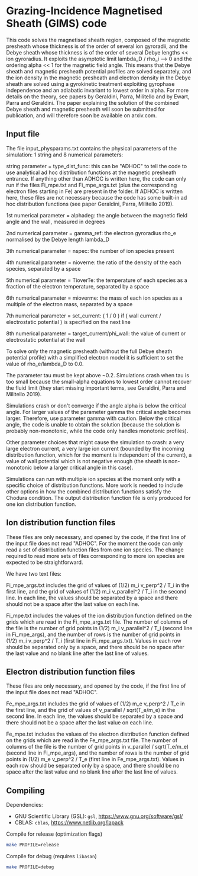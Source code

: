 # Grazing-Incidence Magnetised Sheath (GIMS) code

This code solves the magnetised sheath region, composed of the magnetic presheath whose thickness is of the order of several ion gyroradii, and the Debye sheath whose thickness is of the order of several Debye lengths << ion gyroradius. It exploits the asymptotic limit lambda_D / rho_i --> 0 and the ordering alpha << 1 for the magnetic field angle. This means that the Debye sheath and magnetic presheath potential profiles are solved separately, and the ion density in the magnetic presheath and electron density in the Debye sheath are solved using a gyrokinetic treatment exploiting gyrophase independence and an adiabatic invariant to lowest order in alpha. For more details on the theory, see papers by Geraldini, Parra, Militello and by Ewart, Parra and Geraldini. The paper explaining the solution of the combined Debye sheath and magnetic presheath will soon be submitted for publication, and will therefore soon be available on arxiv.com.


## Input file

The file input_physparams.txt contains the physical parameters of the simulation: 1 string and 8 numerical parameters:

string parameter = type_dist_func: this can be "ADHOC" to tell the code to use analytical ad hoc distribution functions at the magnetic presheath entrance. If anything other than ADHOC is written here, the code can only run if the files Fi_mpe.txt and Fi_mpe_args.txt (plus the corresponding electron files starting in Fe) are present in the folder. If ADHOC is written here, these files are not necessary because the code has some built-in ad hoc distribution functions (see paper Geraldini, Parra, Militello 2019).

1st numerical parameter = alphadeg: the angle between the magnetic field angle and the wall, measured in degrees

2nd numerical parameter = gamma_ref: the electron gyroradius rho_e normalised by the Debye length lambda_D

3th numerical parameter = nspec: the number of ion species present

4th numerical parameter = nioverne: the ratio of the density of the each species, separated by a space

5th numerical parameter = TioverTe: the temperature of each species as a fraction of the electron temperature, separated by a space

6th numerical parameter = mioverme: the mass of each ion species as a multiple of the electron mass, separated by a space

7th numerical parameter = set_current: ( 1 / 0 ) if ( wall current / electrostatic potential ) is specified on the next line

8th numerical parameter = target_current/phi_wall: the value of current or electrostatic potential at the wall

To solve only the magnetic presheath (without the full Debye sheath potential profile) with a simplified electron model it is sufficient to set the value of rho_e/lambda_D to 0.0.

The parameter tau must be kept above ~0.2. Simulations crash when tau is too small because the small-alpha equations to lowest order cannot recover the fluid limit (they start missing important terms, see Geraldini, Parra and Militello 2019).

Simulations crash or don't converge if the angle alpha is below the critical angle. For larger values of the parameter gamma the critical angle becomes larger. Therefore, use parameter gamma with caution. Below the critical angle, the code is unable to obtain the solution (because the solution is probably non-monotonic, while the code only handles monotonic profiles).

Other parameter choices that might cause the simulation to crash: a very large electron current, a very large ion current (bounded by the incoming distribution function, which for the moment is independent of the current), a value of wall potential which is not negative enough (the sheath is non-monotonic below a larger critical angle in this case).

Simulations can run with multiple ion species at the moment only with a specific choice of distribution functions. More work is needed to include other options in how the combined distribution functions satisfy the Chodura condition. The output distribution function file is only produced for one ion distribution function.

## Ion distribution function files

These files are only necessary, and opened by the code, if the first line of the input file does not read "ADHOC". For the moment the code can only read a set of distribution function files from one ion species. The change required to read more sets of files corresponding to more ion species are expected to be straightforward.

We have two text files:

Fi_mpe_args.txt includes the grid of values of (1/2) m_i v_perp^2 / T_i in the first line, and the grid of values of (1/2) m_i v_parallel^2 / T_i in the second line. In each line, the values should be separated by a space and there should not be a space after the last value on each line.

Fi_mpe.txt includes the values of the ion distribution function defined on the grids which are read in the Fi_mpe_args.txt file. The number of columns of the file is the number of grid points in (1/2) m_i v_parallel^2 / T_i (second line in Fi_mpe_args), and the number of rows is the number of grid points in (1/2) m_i v_perp^2 / T_i (first line in Fi_mpe_args.txt). Values in each row should be separated only by a space, and there should be no space after the last value and no blank line after the last line of values.

## Electron distribution function files

These files are only necessary, and opened by the code, if the first line of the input file does not read "ADHOC". 

Fe_mpe_args.txt includes the grid of values of (1/2) m_e v_perp^2 / T_e in the first line, and the grid of values of v_parallel / sqrt(T_e/m_e) in the second line. In each line, the values should be separated by a space and there should not be a space after the last value on each line.

Fe_mpe.txt includes the values of the electron distribution function defined on the grids which are read in the Fe_mpe_args.txt file. The number of columns of the file is the number of grid points in v_parallel / sqrt(T_e/m_e) (second line in Fi_mpe_args), and the number of rows is the number of grid points in (1/2) m_e v_perp^2 / T_e (first line in Fe_mpe_args.txt). Values in each row should be separated only by a space, and there should be no space after the last value and no blank line after the last line of values.

## Compiling

Dependencies:
- GNU Scientific Library (GSL): `gsl`, <https://www.gnu.org/software/gsl/>
- CBLAS: `cblas`, <https://www.netlib.org/lapack>

Compile for release (optimization flags)

```sh
make PROFILE=release
```

Compile for debug (requires `libasan`)

```sh
make PROFILE=debug
```
